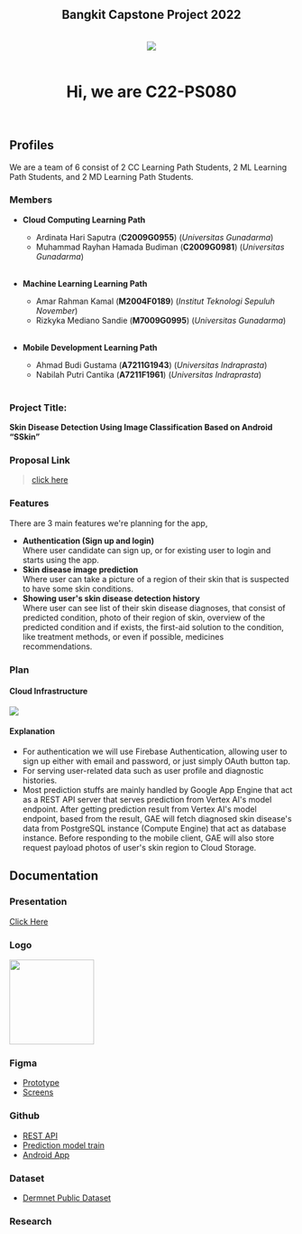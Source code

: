 <h2 align="center">Bangkit Capstone Project 2022</h2>
<br />
<div align="center">
<img src="https://avatars.githubusercontent.com/u/105267397?s=400&u=3c4165b1956698e8df8e07b62d72ba4c3803d3f2&v=4" />
</div>
<br />
<h1 align="center">Hi, we are C22-PS080</h1>

<br />

## **Profiles**

We are a team of 6 consist of 2 CC Learning Path Students, 2 ML Learning Path Students, and 2 MD Learning Path Students.
<br/>

### Members

- **Cloud Computing Learning Path**

  - Ardinata Hari Saputra (**C2009G0955**) (_Universitas Gunadarma_)
  - Muhammad Rayhan Hamada Budiman (**C2009G0981**) (_Universitas Gunadarma_)
    <br />
    <br />

- **Machine Learning Learning Path**

  - Amar Rahman Kamal (**M2004F0189**) (_Institut Teknologi Sepuluh November_)
  - Rizkyka Mediano Sandie (**M7009G0995**) (_Universitas Gunadarma_)
    <br />
    <br />

- **Mobile Development Learning Path**

  - Ahmad Budi Gustama (**A7211G1943**) (_Universitas Indraprasta_)
  - Nabilah Putri Cantika (**A7211F1961**) (_Universitas Indraprasta_)
    <br />
    <br />

### Project Title:

**Skin Disease Detection Using Image Classification Based on Android “SSkin”**

### Proposal Link

> [click here](https://docs.google.com/document/d/1HenIqoP5-g7DLbogeNNVU4GM7mitQjOYjeaPgTbd3UI/edit?usp=sharing)

### Features

There are 3 main features we're planning for the app,

- **Authentication (Sign up and login)**
  <br />
  Where user candidate can sign up, or for existing user to login and starts using the app.
- **Skin disease image prediction**
  <br />
  Where user can take a picture of a region of their skin that is suspected to have some skin conditions.
- **Showing user's skin disease detection history**
  <br />
  Where user can see list of their skin disease diagnoses, that consist of predicted condition, photo of their region of skin, overview of the predicted condition and if exists, the first-aid solution to the condition, like treatment methods, or even if possible, medicines recommendations.

### Plan

#### Cloud Infrastructure

<img src="https://raw.githubusercontent.com/Capstone-2022-C22-PS080/.github/main/GCP_Infrastructure_Diagram.svg" />

#### Explanation

- For authentication we will use Firebase Authentication, allowing user to sign up either with email and password, or just simply OAuth button tap.
- For serving user-related data such as user profile and diagnostic histories.
- Most prediction stuffs are mainly handled by Google App Engine that act as a REST API server that serves prediction from Vertex AI's model endpoint. After getting prediction result from Vertex AI's model endpoint, based from the result, GAE will fetch diagnosed skin disease's data from PostgreSQL instance (Compute Engine) that act as database instance. Before responding to the mobile client, GAE will also store request payload photos of user's skin region to Cloud Storage.

## Documentation

### Presentation

[Click Here](https://bit.ly/3MZCqzG)

### Logo

<a href="https://raw.githubusercontent.com/Capstone-2022-C22-PS080/.github/main/sskin_logo.png">
<img src="https://raw.githubusercontent.com/Capstone-2022-C22-PS080/.github/main/sskin_logo.png" height="150" />
</a>

### Figma

- [Prototype](https://bit.ly/3lXmPF2)
- [Screens](https://bit.ly/3wZdCT2)

### Github

- [REST API](https://github.com/Capstone-2022-C22-PS080/rest-api)
- [Prediction model train](https://github.com/Capstone-2022-C22-PS080/ML-Bangkit-Capstone)
- [Android App](https://github.com/Capstone-2022-C22-PS080/SkinDisease)

### Dataset

- [Dermnet Public Dataset](https://www.kaggle.com/datasets/shubhamgoel27/dermnet)

### Research
